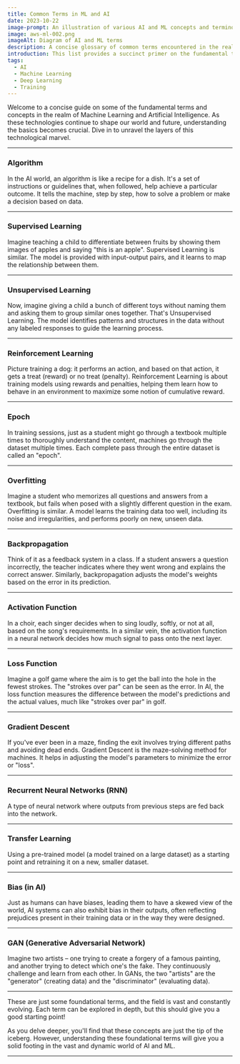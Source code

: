 ```yaml
---  
title: Common Terms in ML and AI  
date: 2023-10-22  
image-prompt: An illustration of various AI and ML concepts and terminologies.  
image: aws-ml-002.png  
imageAlt: Diagram of AI and ML terms  
description: A concise glossary of common terms encountered in the realm of Machine Learning (ML) and Artificial Intelligence (AI), including Algorithm, Supervised Learning, Unsupervised Learning, Reinforcement Learning, Epoch, Overfitting, Backpropagation, Activation Function, Loss Function, Gradient Descent, Convolutional Neural Networks, Recurrent Neural Networks, Transfer Learning, Bias in AI, and Generative Adversarial Networks.  
introduction: This list provides a succinct primer on the fundamental terminologies in AI and ML. It is designed to serve as a key for unlocking the intricate mysteries of this domain, covering terms from Algorithm and Supervised Learning to Bias in AI and Generative Adversarial Networks. It provides a foundation for aspiring data scientists, curious students, and anyone intrigued by technological advancements to delve deeper into the world of intelligent machines.  
tags:  
  - AI  
  - Machine Learning  
  - Deep Learning  
  - Training  
---
```



Welcome to a concise guide on some of the fundamental terms and concepts in the realm of Machine Learning and Artificial Intelligence. As these technologies continue to shape our world and future, understanding the basics becomes crucial. Dive in to unravel the layers of this technological marvel.

---

### **Algorithm**

In the AI world, an algorithm is like a recipe for a dish. It's a set of instructions or guidelines that, when followed, help achieve a particular outcome. It tells the machine, step by step, how to solve a problem or make a decision based on data.

---

### **Supervised Learning**

Imagine teaching a child to differentiate between fruits by showing them images of apples and saying "this is an apple". Supervised Learning is similar. The model is provided with input-output pairs, and it learns to map the relationship between them.

---

### **Unsupervised Learning**

Now, imagine giving a child a bunch of different toys without naming them and asking them to group similar ones together. That's Unsupervised Learning. The model identifies patterns and structures in the data without any labeled responses to guide the learning process.

---

### **Reinforcement Learning**

Picture training a dog: it performs an action, and based on that action, it gets a treat (reward) or no treat (penalty). Reinforcement Learning is about training models using rewards and penalties, helping them learn how to behave in an environment to maximize some notion of cumulative reward.

---

### **Epoch**

In training sessions, just as a student might go through a textbook multiple times to thoroughly understand the content, machines go through the dataset multiple times. Each complete pass through the entire dataset is called an "epoch".

---

### **Overfitting**

Imagine a student who memorizes all questions and answers from a textbook, but fails when posed with a slightly different question in the exam. Overfitting is similar. A model learns the training data too well, including its noise and irregularities, and performs poorly on new, unseen data.

---

### **Backpropagation**

Think of it as a feedback system in a class. If a student answers a question incorrectly, the teacher indicates where they went wrong and explains the correct answer. Similarly, backpropagation adjusts the model's weights based on the error in its prediction.

---

### **Activation Function**

In a choir, each singer decides when to sing loudly, softly, or not at all, based on the song's requirements. In a similar vein, the activation function in a neural network decides how much signal to pass onto the next layer.

---

### **Loss Function**

Imagine a golf game where the aim is to get the ball into the hole in the fewest strokes. The "strokes over par" can be seen as the error. In AI, the loss function measures the difference between the model's predictions and the actual values, much like "strokes over par" in golf.

---

### **Gradient Descent**

If you've ever been in a maze, finding the exit involves trying different paths and avoiding dead ends. Gradient Descent is the maze-solving method for machines. It helps in adjusting the model's parameters to minimize the error or "loss".

---

### **Recurrent Neural Networks (RNN)**

A type of neural network where outputs from previous steps are fed back into the network.

---

### **Transfer Learning**

Using a pre-trained model (a model trained on a large dataset) as a starting point and retraining it on a new, smaller dataset.

---

### **Bias (in AI)**

Just as humans can have biases, leading them to have a skewed view of the world, AI systems can also exhibit bias in their outputs, often reflecting prejudices present in their training data or in the way they were designed.

---

### **GAN (Generative Adversarial Network)**

Imagine two artists – one trying to create a forgery of a famous painting, and another trying to detect which one's the fake. They continuously challenge and learn from each other. In GANs, the two "artists" are the "generator" (creating data) and the "discriminator" (evaluating data).

---
These are just some foundational terms, and the field is vast and constantly evolving. Each term can be explored in depth, but this should give you a good starting point!

As you delve deeper, you'll find that these concepts are just the tip of the iceberg. However, understanding these foundational terms will give you a solid footing in the vast and dynamic world of AI and ML.

---
